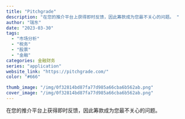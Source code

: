 ```yaml
---
title: "Pitchgrade"
description: "在您的推介平台上获得即时反馈，因此筹款成为您最不关心的问题。 "
author: "瑞东"
date: "2023-03-30"
tags:
  - "市场分析"
  - "税务"
  - "股票"
  - "金融"
categories: 金融财务
series: "application"
website_link: "https://pitchgrade.com/"
color: "#666"

thumb_image: "/img/0f32814bd87fa77d985a66cba6b562ab.png"
cover_image: "/img/0f32814bd87fa77d985a66cba6b562ab.png"
---
```


在您的推介平台上获得即时反馈，因此筹款成为您最不关心的问题。 